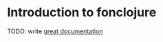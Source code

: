 # Introduction to fonclojure

TODO: write [great documentation](http://jacobian.org/writing/what-to-write/)
